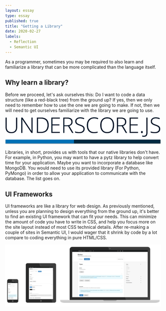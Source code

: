 ```yaml
---
layout: essay
type: essay
published: true
title: "Getting a Library"
date: 2020-02-27
labels:
  - Reflection
  - Semantic UI
---
```


As a programmer, sometimes you may be required to also learn and familiarize a library that can be more complicated than the language itself.

## Why learn a library?
Before we proceed, let's ask ourselves this: Do I want to code a data structure (like a red-black tree) from the ground up? If yes, then we only need to remember how to use the one we are going to make. If not, then we will need to get ourselves familiarize with the library we are going to use.

<img class = "ui floated image" src = "/images/essay/2020-02-27/underscore.png">

Libraries, in short, provides us with tools that our native libraries don't have. For example, in Python, you may want to have a pytz library to help convert time for your application. Maybe you want to incorporate a database like MongoDB. You would need to use its provided library (For Python, PyMongo) in order to allow your application to communicate with the database. The list goes on.

## UI Frameworks
UI frameworks are like a library for web design. As previously mentioned, unless you are planning to design everything from the ground up, it's better to find an existing UI framework that can fit your needs. This can minimize the amount of code you have to write in CSS, and help you focus more on the site layout instead of most CSS technical details. After re-making a couple of sites in Semantic UI, I would wager that it shrink by code by a lot compare to coding everything in pure HTML/CSS.

<img class = "ui floated image" src = "/images/essay/2020-02-27/semantic.png">
